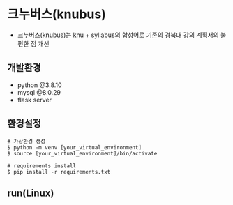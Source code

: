 # 크누버스(knubus)
- 크누버스(knubus)는 knu + syllabus의 합성어로 기존의 경북대 강의 계획서의 불편한 점 개선
## 개발환경
- python @3.8.10
- mysql @8.0.29
- flask server
## 환경설정
```
# 가상환경 생성
$ python -m venv [your_virtual_environment]
$ source [your_virtual_environment]/bin/activate

# requirements install
$ pip install -r requirements.txt
```
## run(Linux)

